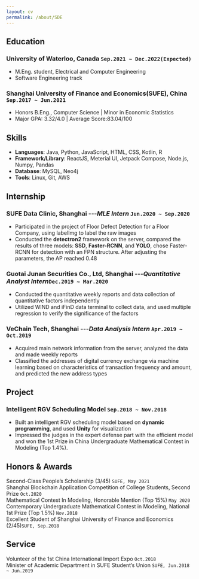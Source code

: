 ```yaml
---
layout: cv
permalink: /about/SDE
---
```

## Education
### **University of Waterloo**, Canada `Sep.2021 ~ Dec.2022(Expected)`   
 - M.Eng. student, Electrical and Computer Engineering   
 - Software Engineering track

### **Shanghai University of Finance and Economics**(SUFE), China `Sep.2017 ~ Jun.2021`
 - Honors B.Eng., Computer Science  \| Minor in Economic Statistics 
 - Major GPA: 3.32/4.0   \| Average Score:83.04/100

## Skills
 - **Languages**: Java, Python, JavaScript, HTML, CSS, Kotlin, R   
 - **Framework/Library**: ReactJS, Meterial UI, Jetpack Compose, Node.js, Numpy, Pandas     
 - **Database**: MySQL, Neo4j     
 - **Tools**: Linux, Git, AWS

## Internship
### **SUFE Data Clinic**, Shanghai ---*MLE Intern* `Jun.2020 ~ Sep.2020`
 - Participated in the project of Floor Defect Detection for a Floor Company, using labelImg to label the raw images
 - Conducted the **detectron2** framework on the server, compared the results of three models: **SSD**, **Faster-RCNN**, and **YOLO**, chose Faster-RCNN for detection with an FPN structure. After adjusting the parameters, the AP reached 0.48  

### **Guotai Junan Securities Co., Ltd**, Shanghai ---*Quantitative Analyst Intern*`Dec.2019 ~ Mar.2020`
 - Conducted the quantitative weekly reports and data collection of quantitative factors independently
 - Utilized WIND and iFinD data terminal to collect data, and used multiple regression to verify the significance of the factors

### **VeChain Tech**, Shanghai ---*Data Analysis Intern* `Apr.2019 ~ Oct.2019`
 -  Acquired main network information from the server, analyzed the data and made weekly reports
 -  Classified the addresses of digital currency exchange via machine learning based on characteristics of transaction frequency and amount, and predicted the new address types

## Project

### Intelligent RGV Scheduling Model `Sep.2018 ~ Nov.2018`
 - Built an intelligent RGV scheduling model based on **dynamic programming**, and used **Unity** for visualization
 - Impressed the judges in the expert defense part with the efficient model and won the 1st Prize in China Undergraduate Mathematical Contest in Modeling (Top 1.4%).

## Honors & Awards
Second-Class People’s Scholarship (3/45) `SUFE, May 2021`    
Shanghai Blockchain Application Competition of College Students, Second Prize `Oct.2020`   
Mathematical Contest In Modeling, Honorable Mention (Top 15%) `May 2020`  
Contemporary Undergraduate Mathematical Contest in Modeling, National 1st Prize (Top 1.5%)  `Nov.2018`     
Excellent Student of Shanghai University of Finance and Economics (2/45)`SUFE, Sep.2018`

## Service
Volunteer of the 1st China International Import Expo `Oct.2018`    
Minister of Academic Department in SUFE Student’s Union `SUFE, Jun.2018 ~ Jun.2019`  


